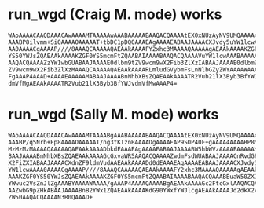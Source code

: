 # run_wgd (Craig M. mode) works

    WAoAAAACAAQDAAACAwAAAAMTAAAAAwAAABAAAAABAAQACQAAAAtEX0xNUzAyNV9UMQAAAA4A
    AAABP8ilvmm+Si0AAAAOAAAAAT+tbDC1pDQ0AAAEAgAAAAEABAAJAAAACXJvdy5uYW1lcwAA
    AA0AAAACgAAAAP////8AAAQCAAAAAQAEAAkAAAAFY2xhc3MAAAAQAAAAAgAEAAkAAAAKZGF0
    YS50YWJsZQAEAAkAAAAKZGF0YS5mcmFtZQAABAIAAAABAAQACQAAAAVuYW1lcwAAABAAAAAD
    AAQACQAAAAZzYW1wbGUABAAJAAAAE0dlbm9tZV9wcm9wX2Fib3ZlXzIABAAJAAAAE0dlbm9t
    ZV9wcm9wX2Fib3ZlXzMAAAQCAAAAAQAEAAkAAAARLmludGVybmFsLnNlbGZyZWYAAAAWAAAA
    FgAAAP4AAAD+AAAAEAAAAAMABAAJAAAABnNhbXBsZQAEAAkAAAATR2Vub21lX3Byb3BfYWJv
    dmVfMgAEAAkAAAATR2Vub21lX3Byb3BfYWJvdmVfMwAAAP4=

# run_wgd (Sally M. mode) works

    WAoAAAACAAQDAAACAwAAAAMTAAAABgAAABAAAAABAAQACQAAAAtEX0xNUzAyNV9UMQAAAA4A
    AAABP/q5Nrb+Ep8AAAAOAAAAAT/ng3tKIznBAAAADgAAAAFAP9SOP40F+gAAAA4AAAABP8Mz
    MzMzMzMAAAAQAAAAAQAEAAkAAAADbkdEAAAEAgAAAAEABAAJAAAABW5hbWVzAAAAEAAAAAYA
    BAAJAAAABnNhbXBsZQAEAAkAAAAGcGxvaWR5AAQACQAAAAZwdmFsdWUABAAJAAAACnRvdGFs
    X2FiZXIABAAJAAAACXdnZF9ldmVudAAEAAkAAAADd0dEAAAEAgAAAAEABAAJAAAACXJvdy5u
    YW1lcwAAAA0AAAACgAAAAP////8AAAQCAAAAAQAEAAkAAAAFY2xhc3MAAAAQAAAAAgAEAAkA
    AAAKZGF0YS50YWJsZQAEAAkAAAAKZGF0YS5mcmFtZQAABAIAAAABAAQACQAAABEuaW50ZXJu
    YWwuc2VsZnJlZgAAABYAAAAWAAAA/gAAAP4AAAAQAAAABgAEAAkAAAAGc2FtcGxlAAQACQAA
    AAZwbG9pZHkABAAJAAAABnB2YWx1ZQAEAAkAAAAKdG90YWxfYWJlcgAEAAkAAAAJd2dkX2V2
    ZW50AAQACQAAAAN3R0QAAAD+


